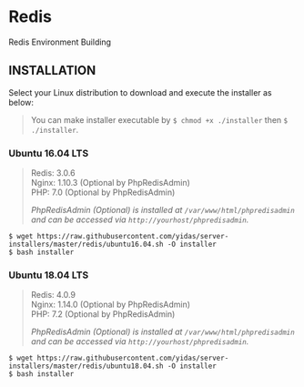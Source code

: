 Redis
=====

Redis Environment Building

INSTALLATION
------------

Select your Linux distribution to download and execute the installer as below:

> You can make installer executable by `$ chmod +x ./installer` then `$ ./installer`.

### Ubuntu 16.04 LTS

> Redis: 3.0.6   
> Nginx: 1.10.3 (Optional by PhpRedisAdmin)  
> PHP: 7.0 (Optional by PhpRedisAdmin)   
>
> *PhpRedisAdmin (Optional) is installed at `/var/www/html/phpredisadmin` and can be accessed via `http://yourhost/phpredisadmin`.*

```
$ wget https://raw.githubusercontent.com/yidas/server-installers/master/redis/ubuntu16.04.sh -O installer
$ bash installer
```

### Ubuntu 18.04 LTS

> Redis: 4.0.9   
> Nginx: 1.14.0 (Optional by PhpRedisAdmin)  
> PHP: 7.2 (Optional by PhpRedisAdmin)   
>
> *PhpRedisAdmin (Optional) is installed at `/var/www/html/phpredisadmin` and can be accessed via `http://yourhost/phpredisadmin`.*

```
$ wget https://raw.githubusercontent.com/yidas/server-installers/master/redis/ubuntu18.04.sh -O installer
$ bash installer
```
